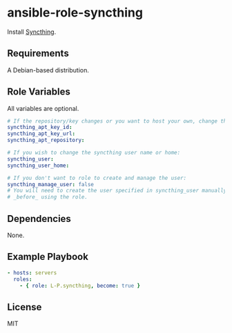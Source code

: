 ansible-role-syncthing
======================
Install [Syncthing](https://syncthing.net/).

Requirements
------------
A Debian-based distribution.

Role Variables
--------------
All variables are optional.

```yaml
# If the repository/key changes or you want to host your own, change these:
syncthing_apt_key_id:
syncthing_apt_key_url:
syncthing_apt_repository:

# If you wish to change the syncthing user name or home:
syncthing_user:
syncthing_user_home:

# If you don't want to role to create and manage the user:
syncthing_manage_user: false
# You will need to create the user specified in syncthing_user manually
# _before_ using the role.
```

Dependencies
------------
None.

Example Playbook
----------------
```yaml
- hosts: servers
  roles:
    - { role: L-P.syncthing, become: true }
```

License
-------
MIT
